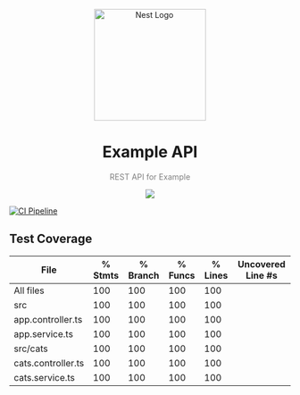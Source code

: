 <div align="center">
  <p align="center">
  <img src="https://nestjs.com/img/logo-small.svg" width="200" alt="Nest Logo" /></a>
  </p>
<h1>Example API</h1>
<p style="color: gray">REST API for Example</p>
</div>
<p align="center">
  <img src="https://skillicons.dev/icons?i=ts,nestjs,mongodb,jest" />
</p>

[![CI Pipeline](https://github.com/gli-ryan-kwon/example-api/actions/workflows/ci.yml/badge.svg)](https://github.com/gli-ryan-kwon/example-api/actions/workflows/ci.yml)

## Test Coverage

| File               | % Stmts | % Branch | % Funcs | % Lines | Uncovered Line #s |
| ------------------ | ------- | -------- | ------- | ------- | ----------------- |
| All files          | 100     | 100      | 100     | 100     |
| src                | 100     | 100      | 100     | 100     |
| app.controller.ts  | 100     | 100      | 100     | 100     |
| app.service.ts     | 100     | 100      | 100     | 100     |
| src/cats           | 100     | 100      | 100     | 100     |
| cats.controller.ts | 100     | 100      | 100     | 100     |
| cats.service.ts    | 100     | 100      | 100     | 100     |
